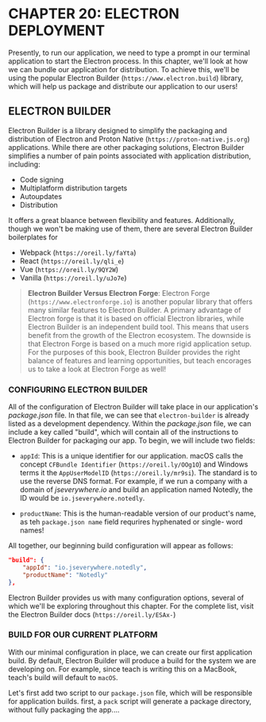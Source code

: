 # CHAPTER 20: ELECTRON DEPLOYMENT

Presently, to run our application, we need to type a prompt in our terminal
application to start the Electron process. In this chapter, we'll look at how
we can bundle our application for distribution. To achieve this, we'll be
using the popular Electron Builder (`https://www.electron.build`) library, 
which will help us package and distribute our application to our users!

## ELECTRON BUILDER

Electron Builder is a library designed to simplify the packaging and 
distribution of Electron and Proton Native (`https://proton-native.js.org`)
applications. While there are other packaging solutions, Electron
Builder simplifies a number of pain points associated with application
distribution, including:

* Code signing
* Multiplatform distribution targets
* Autoupdates
* Distribution

It offers a great blaance between flexibility and features. Additionally, 
though we won't be making use of them, there are several Electron Builder
boilerplates for 

* Webpack (`https://oreil.ly/faYta`)
* React (`https://oreil.ly/qli_e`)
* Vue (`https://oreil.ly/9QY2W`)
* Vanilla (`https://oreil.ly/uJo7e`)

> **Electron Builder Versus Electron Forge**: Electron Forge
(`https://www.electronforge.io`) is another popular library that offers
many similar features to Electron Builder. A primary advantage of Electron
forge is that it is based on official Electron libraries, while Electron
Builder is an independent build tool. This means that users benefit
from the growth of the Electron ecosystem. The downside is that Electron
Forge is based on a much more rigid application setup. For the purposes
of this book, Electron Builder provides the right balance of features
and learning opportunities, but teach encorages us to take a look at
Electron Forge as well!

### CONFIGURING ELECTRON BUILDER

All of the configuration of Electron Builder will take place in our 
application's _package.json_ file. In that file, we can see that 
`electron-builder` is already listed as a development dependency. Within
the _package.json_ file, we can include a key called "build", which will
contain all of the instructions to Electron Builder for packaging our 
app. To begin, we will include two fields:

* `appId`: This is a unique identifier for our application. macOS calls the 
concept `CFBundle Identifier` (`https://oreil.ly/OOg1O`) and Windows terms it 
the `AppUserModelID` (`https://oreil.ly/mr9si`). The standard is to use the 
reverse DNS format. For example, if we run a company with a domain of 
_jseverywhere.io_ and build an application named Notedly, the ID would be
`io.jseverywhere.notedly`.

* `productName`:  This is the human-readable version of our product's 
name, as teh `package.json name` field requrires hyphenated or single-
word names!

All together, our beginning build configuration will appear as follows:

```json
"build": {
    "appId": "io.jseverywhere.notedly",
    "productName": "Notedly"
},
```

Electron Builder provides us with many configuration options, several 
of which we'll be exploring throughout this chapter. For the complete
list, visit the Electron Builder docs (`https://oreil.ly/ESAx-`)

### BUILD FOR OUR CURRENT PLATFORM

With our minimal configuration in place, we can create our first 
application build. By default, Electron Builder will produce a build
for the system we are developing on. For example, since teach is writing
this on a MacBook, teach's build will default to `macOS`.

Let's first add two script to our `package.json` file, which will be
responsible for application builds. first, a `pack` script will generate
a package directory, without fully packaging the app....

<!-- HERE -- p. 225! -->